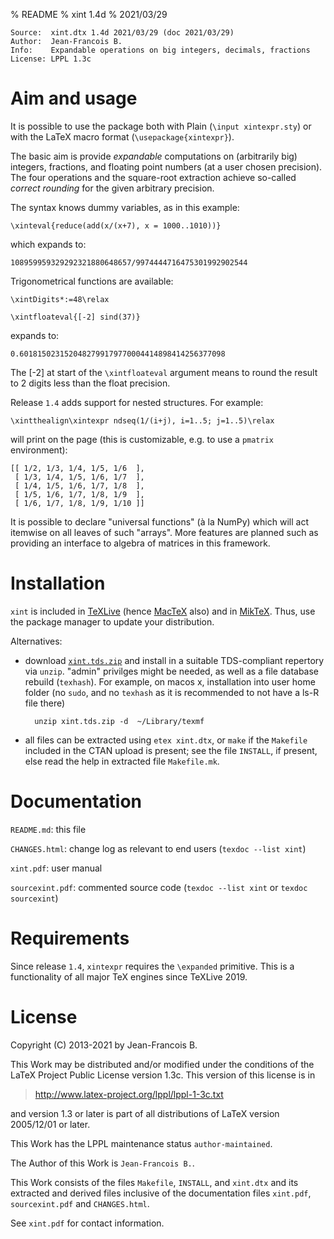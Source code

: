 % README
% xint 1.4d
% 2021/03/29

    Source:  xint.dtx 1.4d 2021/03/29 (doc 2021/03/29)
    Author:  Jean-Francois B.
    Info:    Expandable operations on big integers, decimals, fractions
    License: LPPL 1.3c

Aim and usage
=============

It is possible to use the package both with Plain (`\input xintexpr.sty`)
or with the LaTeX macro format (`\usepackage{xintexpr}`).

The basic aim is provide *expandable* computations on (arbitrarily big)
integers, fractions, and floating point numbers (at a user chosen
precision).  The four operations and the square-root extraction achieve
so-called *correct rounding* for the given arbitrary precision.

The syntax knows dummy variables, as in this example:

    \xinteval{reduce(add(x/(x+7), x = 1000..1010))}

which expands to:

    108959959329292321880648657/9974444716475301992902544

Trigonometrical functions are available:

    \xintDigits*:=48\relax

    \xintfloateval{[-2] sind(37)}

expands to:

    0.6018150231520482799179770004414898414256377098

The [-2] at start of the `\xintfloateval` argument means to round the
result to 2 digits less than the float precision.

Release `1.4` adds support for nested structures.  For example:

    \xintthealign\xintexpr ndseq(1/(i+j), i=1..5; j=1..5)\relax

will print on the page (this is customizable, e.g. to use a `pmatrix`
environment):

    [[ 1/2, 1/3, 1/4, 1/5, 1/6  ],
     [ 1/3, 1/4, 1/5, 1/6, 1/7  ],
     [ 1/4, 1/5, 1/6, 1/7, 1/8  ],
     [ 1/5, 1/6, 1/7, 1/8, 1/9  ],
     [ 1/6, 1/7, 1/8, 1/9, 1/10 ]]

It is possible to declare "universal functions" (à la NumPy) which will
act itemwise on all leaves of such "arrays".  More features are planned
such as providing an interface to algebra of matrices in this framework.

Installation
============

`xint` is included in [TeXLive](http://tug.org/texlive/) (hence
[MacTeX](http://tug.org/mactex/) also) and in
[MikTeX](http://www.miktex.org/). Thus, use the package manager to
update your distribution.

Alternatives:

- download
   [`xint.tds.zip`](http://mirror.ctan.org/install/macros/generic/xint.tds.zip)
   and install in a suitable TDS-compliant repertory via `unzip`. "admin"
   privilges might be needed, as well as a file database rebuild (`texhash`).
   For example, on macos x, installation into user home folder (no `sudo`,
   and no `texhash` as it is recommended to not have a ls-R file there)

        unzip xint.tds.zip -d  ~/Library/texmf

- all files can be extracted using `etex xint.dtx`, or `make` if the
  `Makefile` included in the CTAN upload is present; see the file `INSTALL`,
  if present, else read the help in extracted file `Makefile.mk`.

Documentation
=============

`README.md`: this file

`CHANGES.html`: change log as relevant to end users
  (`texdoc --list xint`)

`xint.pdf`: user manual

`sourcexint.pdf`: commented source code
   (`texdoc --list xint` or `texdoc sourcexint`)

Requirements
============

Since release `1.4`, `xintexpr` requires the `\expanded` primitive. This
is a functionality of all major TeX engines since TeXLive 2019.

License
=======

Copyright (C) 2013-2021 by Jean-Francois B.

This Work may be distributed and/or modified under the
conditions of the LaTeX Project Public License version 1.3c.
This version of this license is in

> <http://www.latex-project.org/lppl/lppl-1-3c.txt>

and version 1.3 or later is part of all distributions of
LaTeX version 2005/12/01 or later.

This Work has the LPPL maintenance status `author-maintained`.

The Author of this Work is `Jean-Francois B.`.

This Work consists of the files `Makefile`, `INSTALL`, and `xint.dtx`
and its extracted and derived files inclusive of the documentation
files `xint.pdf`, `sourcexint.pdf` and `CHANGES.html`.

See `xint.pdf` for contact information.


